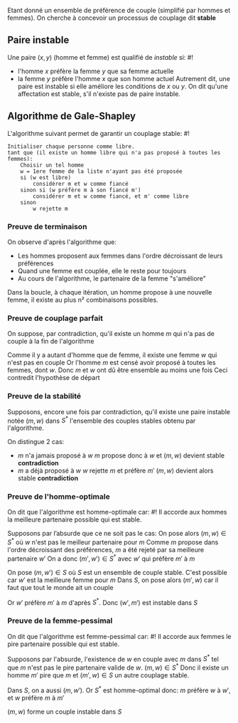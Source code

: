 Etant donné un ensemble de préférence de couple (simplifié par hommes et femmes). On cherche à concevoir un processus de couplage dit **stable**

## Paire instable
Une paire $(x, y)$ (homme et femme) est qualifié de *instable* si: #!

- l'homme $x$ préfère la femme $y$ que sa femme actuelle
- la femme $y$ préfère l'homme $x$ que son homme actuel
Autrement dit, une paire est instable si elle améliore les conditions de $x$ ou $y$. 
On dit qu'une affectation est stable, s'il n'existe pas de paire instable.
<!--ID: 1730114115894-->



## Algorithme de Gale-Shapley
L'algorithme suivant permet de garantir un couplage stable: #!

```
Initialiser chaque personne comme libre.
tant que (il existe un homme libre qui n'a pas proposé à toutes les femmes): 
	Choisir un tel homme
	w = 1ere femme de la liste n'ayant pas été proposée
	si (w est libre)
		considérer m et w comme fiancé
	sinon si (w préfère m à son fiancé m')
		considérer m et w comme fiancé, et m' comme libre
	sinon
		w rejette m
```
<!--ID: 1730114115897-->



### Preuve de terminaison

On observe d'après l'algorithme que:
- Les hommes proposent aux femmes dans l'ordre décroissant de leurs préférences
- Quand une femme est couplée, elle le reste pour toujours
- Au cours de l'algorithme, le partenaire de la femme "s'améliore"

Dans la boucle, à chaque itération, un homme propose à une nouvelle femme, il existe au plus n² combinaisons possibles.
$$\tag*{$\blacksquare$}$$

### Preuve de couplage parfait
On suppose, par contradiction, qu'il existe un homme $m$ qui n'a pas de couple à la fin de l'algorithme

Comme il y a autant d'homme que de femme, il existe une femme $w$ qui n'est pas en couple
Or l'homme $m$ est censé avoir proposé à toutes les femmes, dont $w$. Donc $m$ et $w$ ont dû être ensemble au moins une fois
Ceci contredit l'hypothèse de départ
$$\tag*{$\blacksquare$}$$

### Preuve de la stabilité
Supposons, encore une fois par contradiction, qu'il existe une paire instable notée $(m, w)$ dans $S^*$ l'ensemble des couples stables obtenu par l'algorithme.

On distingue 2 cas:
- $m$ n'a jamais proposé à $w$
	$m$ propose donc à $w$ et $(m,w)$ devient stable **contradiction**
- $m$ a déjà proposé à $w$
	$w$ rejette $m$ et préfère $m'$
	$(m,w)$ devient alors stable **contradiction**
$$\tag*{$\blacksquare$}$$
### Preuve de l'homme-optimale
On dit que l'algorithme est homme-optimale car: #!
Il accorde aux hommes la meilleure partenaire possible qui est stable.
<!--ID: 1730114115899-->



Supposons par l’absurde que ce ne soit pas le cas:
On pose alors $(m, w) \in S^*$ où $w$ n'est pas le meilleur partenaire pour $m$
Comme $m$ propose dans l'ordre décroissant des préférences, $m$ a été rejeté par sa meilleure partenaire $w'$
On a donc $(m', w') \in S^*$ avec $w'$ qui préfère $m'$ à $m$

On pose $(m, w') \in S$ où $S$ est un ensemble de couple stable. C'est possible car $w'$ est la meilleure femme pour $m$
Dans $S$, on pose alors $(m', w)$ car il faut que tout le monde ait un couple

Or $w'$ préfère $m'$ à $m$ d'après $S^*$.
Donc $(w', m')$ est instable dans $S$
$$\tag*{$\blacksquare$}$$

### Preuve de la femme-pessimal
On dit que l'algorithme est femme-pessimal car: #!
Il accorde aux femmes le pire partenaire possible qui est stable.
<!--ID: 1730114115900-->



Supposons par l'absurde, l'existence de $w$ en couple avec $m$ dans $S^*$ tel que $m$ n'est pas le pire partenaire valide de $w$. $(m,w) \in S^*$
Donc il existe un homme $m'$ pire que $m$ et $(m', w) \in S$ un autre couplage stable.

Dans $S$, on a aussi $(m, w')$. Or $S^*$ est homme-optimal donc:
$m$ préfère $w$ à $w'$, et $w$ préfère $m$ à $m'$

$(m,w)$ forme un couple instable dans $S$
$$\tag*{$\blacksquare$}$$


